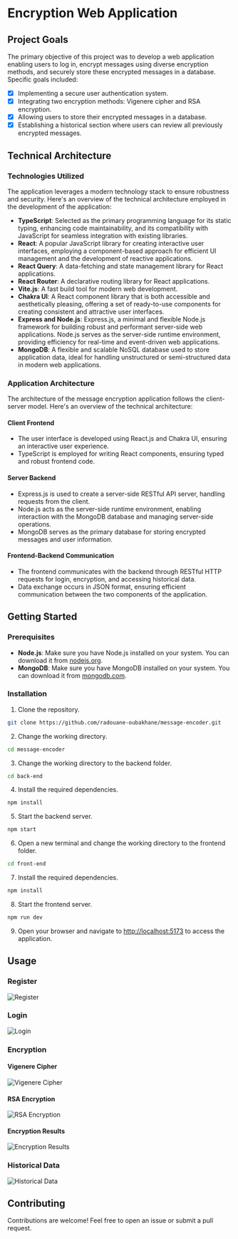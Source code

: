 # Encryption Web Application
## Project Goals
The primary objective of this project was to develop a web application enabling users to log in, encrypt messages using diverse encryption methods, and securely store these encrypted messages in a database. Specific goals included:
- [x] Implementing a secure user authentication system.
- [x] Integrating two encryption methods: Vigenere cipher and RSA encryption.
- [x] Allowing users to store their encrypted messages in a database.
- [x] Establishing a historical section where users can review all previously encrypted messages.

## Technical Architecture
### Technologies Utilized
The application leverages a modern technology stack to ensure robustness and security. Here's an overview of the technical architecture employed in the development of the application:
- **TypeScript**:  Selected as the primary programming language for its static typing, enhancing code maintainability, and its compatibility with JavaScript for seamless integration with existing libraries.
- **React**:  A popular JavaScript library for creating interactive user interfaces, employing a component-based approach for efficient UI management and the development of reactive applications.
- **React Query**: A data-fetching and state management library for React applications.
- **React Router**: A declarative routing library for React applications.
- **Vite.js**: A fast build tool for modern web development.
- **Chakra UI**:  A React component library that is both accessible and aesthetically pleasing, offering a set of ready-to-use components for creating consistent and attractive user interfaces.
- **Express and Node.js**:  Express.js, a minimal and flexible Node.js framework for building robust and performant server-side web applications. Node.js serves as the server-side runtime environment, providing efficiency for real-time and event-driven web applications.
- **MongoDB**:  A flexible and scalable NoSQL database used to store application data, ideal for handling unstructured or semi-structured data in modern web applications.

### Application Architecture
The architecture of the message encryption application follows the client-server model. Here's an overview of the technical architecture:
#### Client Frontend

- The user interface is developed using React.js and Chakra UI, ensuring an interactive user experience.
- TypeScript is employed for writing React components, ensuring typed and robust frontend code.

#### Server Backend
- Express.js is used to create a server-side RESTful API server, handling requests from the client.
- Node.js acts as the server-side runtime environment, enabling interaction with the MongoDB database and managing server-side operations.
- MongoDB serves as the primary database for storing encrypted messages and user information.

#### Frontend-Backend Communication
- The frontend communicates with the backend through RESTful HTTP requests for login, encryption, and accessing historical data.
- Data exchange occurs in JSON format, ensuring efficient communication between the two components of the application.

## Getting Started
### Prerequisites
- **Node.js**: Make sure you have Node.js installed on your system. You can download it from [nodejs.org](https://nodejs.org/).
- **MongoDB**: Make sure you have MongoDB installed on your system. You can download it from [mongodb.com](https://www.mongodb.com/try/download/community).
### Installation
1. Clone the repository.
```sh
git clone https://github.com/radouane-oubakhane/message-encoder.git
```
2. Change the working directory.
```sh
cd message-encoder
```
3. Change the working directory to the backend folder.
```sh
cd back-end
```
4. Install the required dependencies.
```sh
npm install
```
5. Start the backend server.
```sh
npm start
```
6. Open a new terminal and change the working directory to the frontend folder.
```sh
cd front-end
```
7. Install the required dependencies.
```sh
npm install
```
8. Start the frontend server.
```sh
npm run dev
```
9. Open your browser and navigate to [ http://localhost:5173]( http://localhost:5173) to access the application.

## Usage
### Register
![Register](screenshots/register.png)
### Login
![Login](screenshots/login.png)
### Encryption
#### Vigenere Cipher
![Vigenere Cipher](screenshots/vigenere-cipher.png)
#### RSA Encryption 
![RSA Encryption](screenshots/rsa-encryption.png)
#### Encryption Results
![Encryption Results](screenshots/encryption-results.png)
### Historical Data
![Historical Data](screenshots/historical-data.png)

## Contributing
Contributions are welcome! Feel free to open an issue or submit a pull request.


